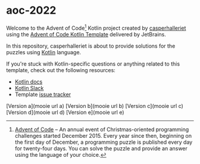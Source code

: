 # aoc-2022

Welcome to the Advent of Code[^aoc] Kotlin project created by [casperhalleriet][github] using the [Advent of Code Kotlin Template][template] delivered by JetBrains.

In this repository, casperhalleriet is about to provide solutions for the puzzles using [Kotlin][kotlin] language.

If you're stuck with Kotlin-specific questions or anything related to this template, check out the following resources:

- [Kotlin docs][docs]
- [Kotlin Slack][slack]
- Template [issue tracker][issues]


[^aoc]:
    [Advent of Code][aoc] – An annual event of Christmas-oriented programming challenges started December 2015.
    Every year since then, beginning on the first day of December, a programming puzzle is published every day for twenty-four days.
    You can solve the puzzle and provide an answer using the language of your choice.

[aoc]: https://adventofcode.com
[docs]: https://kotlinlang.org/docs/home.html
[github]: https://github.com/casperhalleriet
[issues]: https://github.com/kotlin-hands-on/advent-of-code-kotlin-template/issues
[kotlin]: https://kotlinlang.org
[slack]: https://surveys.jetbrains.com/s3/kotlin-slack-sign-up
[template]: https://github.com/kotlin-hands-on/advent-of-code-kotlin-template




[Version a](mooie url a)
[Version b](mooie url b)
[Version c](mooie url c)
[Version d](mooie url d)
[Version e](mooie url e)